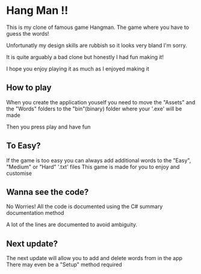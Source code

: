 ﻿# Hang Man !!
 This is my clone of famous game Hangman.
 The game where you have to guess the words!
 
 Unfortunatly my design skills are rubbish so it looks very bland I'm sorry.
 
 It is quite arguably a bad clone but honestly I had fun making it!
 
 I hope you enjoy playing it as much as I enjoyed making it
 
 ## How to play
 When you create the application youself you need to move the "Assets"
 and the "Words" folders to the "bin"(binary) folder where your '.exe'
 will be made
 
 Then you press play and have fun
 
 ## To Easy?
 If the game is too easy you can always add additional words to the "Easy", "Medium" or "Hard" '.txt' files
 This game is made for you to enjoy and customise
 
 ## Wanna see the code?
 No Worries! All the code is documented using the C# summary documentation method
 
 A lot of the lines are documented to avoid ambiguity.
 
 ## Next update?
 The next update will allow you to add and delete words from in the app
 There may even be a "Setup" method required
